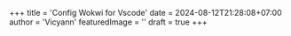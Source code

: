+++
title = 'Config Wokwi for Vscode'
date = 2024-08-12T21:28:08+07:00
author = 'Vicyann'
featuredImage = ''
draft = true
+++
